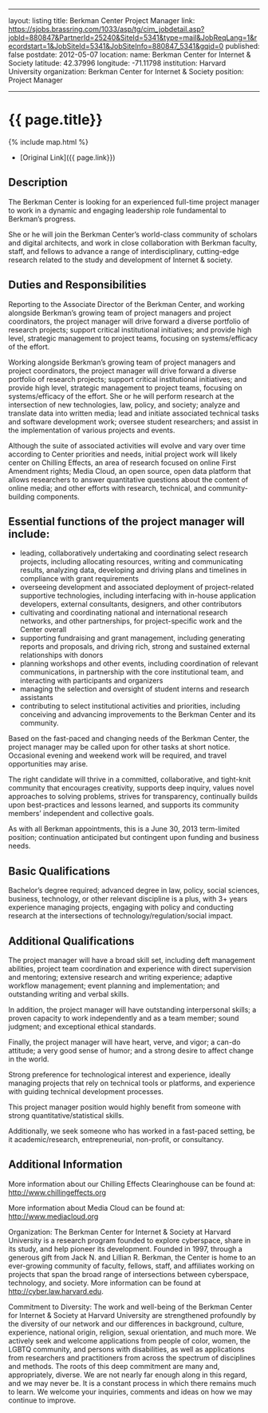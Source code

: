 ___
layout: listing
title: Berkman Center Project Manager
link: https://sjobs.brassring.com/1033/asp/tg/cim_jobdetail.asp?jobId=880847&PartnerId=25240&SiteId=5341&type=mail&JobReqLang=1&recordstart=1&JobSiteId=5341&JobSiteInfo=880847_5341&gqid=0
published: false
postdate: 2012-05-07
location:
    name: Berkman Center for Internet & Society
    latitude: 42.37996
    longitude: -71.11798
institution: Harvard University
organization: Berkman Center for Internet & Society
position: Project Manager
___

# {{ page.title}}

{% include map.html %}



* [Original Link]({{ page.link}})

## Description

The Berkman Center is looking for an experienced full-time project manager to work in a dynamic and engaging leadership role fundamental to Berkman’s progress.

She or he will join the Berkman Center’s world-class community of scholars and digital architects, and work in close collaboration with Berkman faculty, staff, and fellows to advance a range of interdisciplinary, cutting-edge research related to the study and development of Internet & society.

## Duties and Responsibilities

Reporting to the Associate Director of the Berkman Center, and working alongside Berkman’s growing team of project managers and project coordinators, the project manager will drive forward a diverse portfolio of research projects; support critical institutional initiatives; and provide high level, strategic management to project teams, focusing on systems/efficacy of the effort.

Working alongside Berkman’s growing team of project managers and project coordinators, the project manager will drive forward a diverse portfolio of research projects; support critical institutional initiatives; and provide high level, strategic management to project teams, focusing on systems/efficacy of the effort. She or he will perform research at the intersection of new technologies, law, policy, and society; analyze and translate data into written media; lead and initiate associated technical tasks and software development work; oversee student researchers; and assist in the implementation of various projects and events.

Although the suite of associated activities will evolve and vary over time according to Center priorities and needs, initial project work will likely center on Chilling Effects, an area of research focused on online First Amendment rights; Media Cloud, an open source, open data platform that allows researchers to answer quantitative questions about the content of online media; and other efforts with research, technical, and community-building components.

## Essential functions of the project manager will include: 
* leading, collaboratively undertaking and coordinating select research projects, including allocating resources, writing and communicating results, analyzing data, developing and driving plans and timelines in compliance with grant requirements 
* overseeing development and associated deployment of project-related supportive technologies, including interfacing with in-house application developers, external consultants, designers, and other contributors 
* cultivating and coordinating national and international research networks, and other partnerships, for project-specific work and the Center overall 
* supporting fundraising and grant management, including generating reports and proposals, and driving rich, strong and sustained external relationships with donors 
* planning workshops and other events, including coordination of relevant communications, in partnership with the core institutional team, and interacting with participants and organizers 
* managing the selection and oversight of student interns and research assistants
* contributing to select institutional activities and priorities, including conceiving and advancing improvements to the Berkman Center and its community.

Based on the fast-paced and changing needs of the Berkman Center, the project manager may be called upon for other tasks at short notice. Occasional evening and weekend work will be required, and travel opportunities may arise.

The right candidate will thrive in a committed, collaborative, and tight-knit community that encourages creativity, supports deep inquiry, values novel approaches to solving problems, strives for transparency, continually builds upon best-practices and lessons learned, and supports its community members’ independent and collective goals.

As with all Berkman appointments, this is a June 30, 2013 term-limited position; continuation anticipated but contingent upon funding and business needs.

## Basic Qualifications
Bachelor’s degree required; advanced degree in law, policy, social sciences, business, technology, or other relevant discipline is a plus, with 3+ years experience managing projects, engaging with policy and conducting research at the intersections of technology/regulation/social impact.

## Additional Qualifications
The project manager will have a broad skill set, including deft management abilities, project team coordination and experience with direct supervision and mentoring; extensive research and writing experience; adaptive workflow management; event planning and implementation; and outstanding writing and verbal skills.

In addition, the project manager will have outstanding interpersonal skills; a proven capacity to work independently and as a team member; sound judgment; and exceptional ethical standards.

Finally, the project manager will have heart, verve, and vigor; a can-do attitude; a very good sense of humor; and a strong desire to affect change in the world.

Strong preference for technological interest and experience, ideally managing projects that rely on technical tools or platforms, and experience with guiding technical development processes.

This project manager position would highly benefit from someone with strong quantitative/statistical skills.

Additionally, we seek someone who has worked in a fast-paced setting, be it academic/research, entrepreneurial, non-profit, or consultancy.

## Additional Information
More information about our Chilling Effects Clearinghouse can be found at: http://www.chillingeffects.org

More information about Media Cloud can be found at: http://www.mediacloud.org

Organization: The Berkman Center for Internet & Society at Harvard University is a research program founded to explore cyberspace, share in its study, and help pioneer its development. Founded in 1997, through a generous gift from Jack N. and Lillian R. Berkman, the Center is home to an ever-growing community of faculty, fellows, staff, and affiliates working on projects that span the broad range of intersections between cyberspace, technology, and society. More information can be found at http://cyber.law.harvard.edu.

Commitment to Diversity: The work and well-being of the Berkman Center for Internet & Society at Harvard University are strengthened profoundly by the diversity of our network and our differences in background, culture, experience, national origin, religion, sexual orientation, and much more. We actively seek and welcome applications from people of color, women, the LGBTQ community, and persons with disabilities, as well as applications from researchers and practitioners from across the spectrum of disciplines and methods. The roots of this deep commitment are many and, appropriately, diverse. We are not nearly far enough along in this regard, and we may never be. It is a constant process in which there remains much to learn. We welcome your inquiries, comments and ideas on how we may continue to improve.